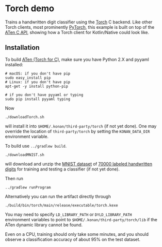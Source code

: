 # Torch demo

Trains a handwritten digit classifier using the [Torch](http://torch.ch) C backend.
Like other Torch clients, most prominently [PyTorch](http://pytorch.org),
this example is built on top of the 
[ATen C API](https://github.com/pytorch/pytorch/tree/master/aten),
showing how a Torch client for Kotlin/Native could look like.

## Installation

To build [ATen (Torch for C)](https://github.com/pytorch/pytorch/tree/master/aten), 
make sure you have Python 2.X and pyyaml installed:

    # macOS: if you don't have pip
    sudo easy_install pip
    # Linux: if you don't have pip
    apt-get -y install python-pip

    # if you don't have pyyaml or typing
    sudo pip install pyyaml typing

Now

    ./downloadTorch.sh

will install it into `$HOME/.konan/third-party/torch` (if not yet done). One may override the location of
`third-party/torch` by setting the `KONAN_DATA_DIR` environment variable.

To build use `../gradlew build`.

    ./downloadMNIST.sh

will download and unzip the [MNIST dataset](https://en.wikipedia.org/wiki/MNIST_database) of
[70000 labeled handwritten digits](http://yann.lecun.com/exdb/mnist/) for training and testing a classifier (if not yet done).

Then run

    ../gradlew runProgram

Alternatively you can run the artifact directly through

    ./build/bin/torch/main/release/executable/torch.kexe

You may need to specify `LD_LIBRARY_PATH` or `DYLD_LIBRARY_PATH` environment variables
to point to `$HOME/.konan/third-party/torch/lib` if the ATen dynamic library cannot be found.

Even on a CPU, training should only take some minutes,
and you should observe a classification accuracy of about 95% on the test dataset.

